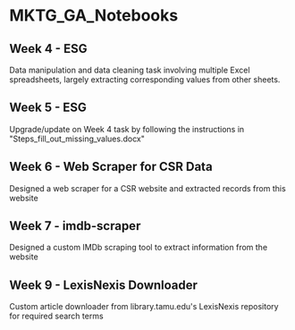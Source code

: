 # MKTG_GA_Notebooks

## Week 4 - ESG
Data manipulation and data cleaning task involving multiple Excel spreadsheets, largely extracting corresponding values from other sheets.

## Week 5 - ESG
Upgrade/update on Week 4 task by following the instructions in "Steps_fill_out_missing_values.docx"

## Week 6 - Web Scraper for CSR Data
Designed a web scraper for a CSR website and extracted records from this website

## Week 7 - imdb-scraper
Designed a custom IMDb scraping tool to extract information from the website

## Week 9 - LexisNexis Downloader
Custom article downloader from library.tamu.edu's LexisNexis repository for required search terms
